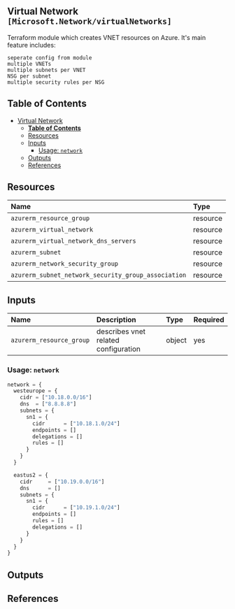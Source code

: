 ## Virtual Network `[Microsoft.Network/virtualNetworks]`

Terraform module which creates VNET resources on Azure. It's main feature includes:

`seperate config from module`  
`multiple VNETs`  
`multiple subnets per VNET`  
`NSG per subnet`  
`multiple security rules per NSG`

## Table of Contents

- [Virtual Network](#virtual-network)
  - [**Table of Contents**](#table-of-contents)
  - [Resources](#resources)
  - [Inputs](#inputs)
    - [Usage: `network`](#inputs-usage-network)
  - [Outputs](#outputs)
  - [References](#references)

## Resources

| Name | Type |
| :-- | :-- |
| `azurerm_resource_group` | resource |
| `azurerm_virtual_network` | resource |
| `azurerm_virtual_network_dns_servers` | resource |
| `azurerm_subnet` | resource |
| `azurerm_network_security_group` | resource |
| `azurerm_subnet_network_security_group_association` | resource |

## Inputs

| Name | Description | Type | Required |
| :-- | :-- | :-- | :-- |
| `azurerm_resource_group` | describes vnet related configuration | object | yes |

### Usage: `network`

```terraform
network = {
  westeurope = {
    cidr = ["10.18.0.0/16"]
    dns  = ["8.8.8.8"]
    subnets = {
      sn1 = {
        cidr      = ["10.18.1.0/24"]
        endpoints = []
        delegations = []
        rules = []
      }
    }
  }

  eastus2 = {
    cidr     = ["10.19.0.0/16"]
    dns      = []
    subnets = {
      sn1 = {
        cidr      = ["10.19.1.0/24"]
        endpoints = []
        rules = []
        delegations = []
      }
    }
  }
}
```

## Outputs

## References